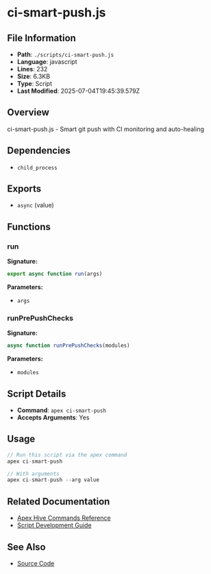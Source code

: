 # ci-smart-push.js

## File Information

- **Path**: `./scripts/ci-smart-push.js`
- **Language**: javascript
- **Lines**: 232
- **Size**: 6.3KB
- **Type**: Script
- **Last Modified**: 2025-07-04T19:45:39.579Z

## Overview

ci-smart-push.js - Smart git push with CI monitoring and auto-healing

## Dependencies

- `child_process`

## Exports

- `async` (value)

## Functions

### run

**Signature:**
```javascript
export async function run(args)
```

**Parameters:**
- `args`

### runPrePushChecks

**Signature:**
```javascript
async function runPrePushChecks(modules)
```

**Parameters:**
- `modules`

## Script Details

- **Command**: `apex ci-smart-push`
- **Accepts Arguments**: Yes

## Usage

```javascript
// Run this script via the apex command
apex ci-smart-push

// With arguments
apex ci-smart-push --arg value
```

## Related Documentation

- [Apex Hive Commands Reference](../architecture/reference/commands/)
- [Script Development Guide](../development/scripts/)

## See Also

- [Source Code](./scripts/ci-smart-push.js)
